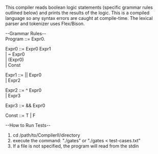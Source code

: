 This compiler reads boolean logic statements (specific grammar rules outlined below) and prints the results of the logic.  This is a compiled language so any syntax errors are caught at compile-time.  The lexical parser and tokenizer uses Flex/Bison.  

  
--Grammar Rules--  
Program ::= Expr0.  

Expr0 ::= Expr0 Expr1  
	| ~ Expr0  
	| (Expr0)  
	| Const  
  
Expr1 ::= || Expr0  
	| Expr2  
  
Expr2 ::= ^ Expr0  
	| Expr3  
  
Expr3 ::= && Expr0  
  
Const ::= T | F  
  
  
--How to Run Tests--
1. cd /path/to/CompilerII/directory
2. execute the command: "./gates" or "./gates < test-cases.txt"
3. If a file is not specified, the program will read from the stdin



